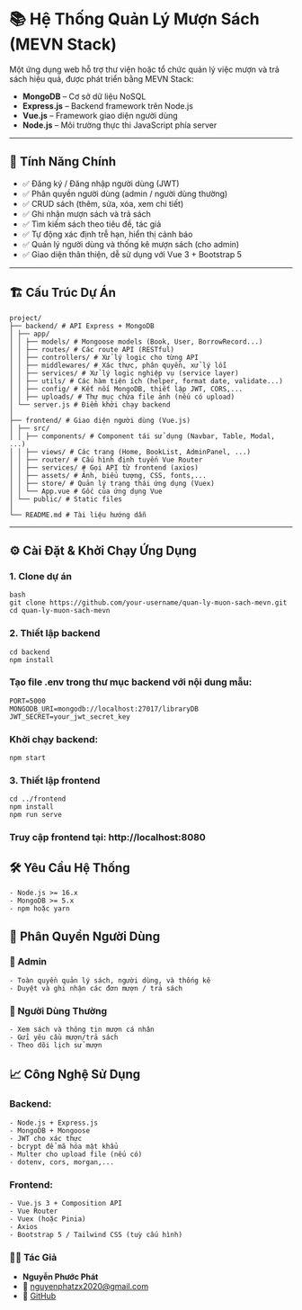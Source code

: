 # 📚 Hệ Thống Quản Lý Mượn Sách (MEVN Stack)

Một ứng dụng web hỗ trợ thư viện hoặc tổ chức quản lý việc mượn và trả sách hiệu quả, được phát triển bằng MEVN Stack:

- **MongoDB** – Cơ sở dữ liệu NoSQL
- **Express.js** – Backend framework trên Node.js
- **Vue.js** – Framework giao diện người dùng
- **Node.js** – Môi trường thực thi JavaScript phía server

---

## 🚀 Tính Năng Chính

- ✅ Đăng ký / Đăng nhập người dùng (JWT)
- ✅ Phân quyền người dùng (admin / người dùng thường)
- ✅ CRUD sách (thêm, sửa, xóa, xem chi tiết)
- ✅ Ghi nhận mượn sách và trả sách
- ✅ Tìm kiếm sách theo tiêu đề, tác giả
- ✅ Tự động xác định trễ hạn, hiển thị cảnh báo
- ✅ Quản lý người dùng và thống kê mượn sách (cho admin)
- ✅ Giao diện thân thiện, dễ sử dụng với Vue 3 + Bootstrap 5

---

## 🏗️ Cấu Trúc Dự Án
```
project/
├── backend/ # API Express + MongoDB
│ ├── app/
│ │ ├── models/ # Mongoose models (Book, User, BorrowRecord...)
│ │ ├── routes/ # Các route API (RESTful)
│ │ ├── controllers/ # Xử lý logic cho từng API
│ │ ├── middlewares/ # Xác thực, phân quyền, xử lý lỗi
│ │ ├── services/ # Xử lý logic nghiệp vụ (service layer)
│ │ ├── utils/ # Các hàm tiện ích (helper, format date, validate...)
│ │ ├── config/ # Kết nối MongoDB, thiết lập JWT, CORS,...
│ │ ├── uploads/ # Thư mục chứa file ảnh (nếu có upload)
│ └── server.js # Điểm khởi chạy backend
│
├── frontend/ # Giao diện người dùng (Vue.js)
│ ├── src/
│ │ ├── components/ # Component tái sử dụng (Navbar, Table, Modal, ...)
│ │ ├── views/ # Các trang (Home, BookList, AdminPanel, ...)
│ │ ├── router/ # Cấu hình định tuyến Vue Router
│ │ ├── services/ # Gọi API từ frontend (axios)
│ │ ├── assets/ # Ảnh, biểu tượng, CSS, fonts,...
│ │ ├── store/ # Quản lý trạng thái ứng dụng (Vuex)
│ │ └── App.vue # Gốc của ứng dụng Vue
│ └── public/ # Static files
│
└── README.md # Tài liệu hướng dẫn
```
---

## ⚙️ Cài Đặt & Khởi Chạy Ứng Dụng

### 1. Clone dự án

```
bash
git clone https://github.com/your-username/quan-ly-muon-sach-mevn.git
cd quan-ly-muon-sach-mevn
```

### 2. Thiết lập backend

```
cd backend
npm install
```

### Tạo file .env trong thư mục backend với nội dung mẫu:

```
PORT=5000
MONGODB_URI=mongodb://localhost:27017/libraryDB
JWT_SECRET=your_jwt_secret_key
```

### Khởi chạy backend:

```
npm start
```

### 3. Thiết lập frontend

```
cd ../frontend
npm install
npm run serve
```

### Truy cập frontend tại: http://localhost:8080

## 🛠️ Yêu Cầu Hệ Thống

    - Node.js >= 16.x
    - MongoDB >= 5.x
    - npm hoặc yarn

## 🔐 Phân Quyền Người Dùng

### 👑 Admin

    - Toàn quyền quản lý sách, người dùng, và thống kê
    - Duyệt và ghi nhận các đơn mượn / trả sách

### 👤 Người Dùng Thường

    - Xem sách và thông tin mượn cá nhân
    - Gửi yêu cầu mượn/trả sách
    - Theo dõi lịch sử mượn

## 📈 Công Nghệ Sử Dụng

### Backend:

    - Node.js + Express.js
    - MongoDB + Mongoose
    - JWT cho xác thực
    - bcrypt để mã hóa mật khẩu
    - Multer cho upload file (nếu có)
    - dotenv, cors, morgan,...

### Frontend:

    - Vue.js 3 + Composition API
    - Vue Router
    - Vuex (hoặc Pinia)
    - Axios
    - Bootstrap 5 / Tailwind CSS (tuỳ cấu hình)

### 👨‍💻 Tác Giả

- **Nguyễn Phước Phát**
- 📧 nguyenphatzx2020@gmail.com
- 🔗 [GitHub](https://github.com/npp204)

